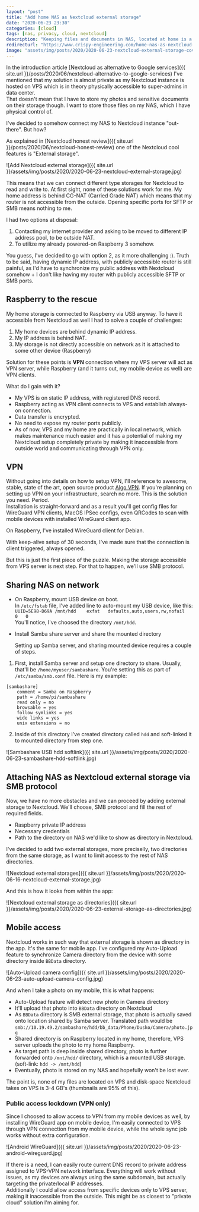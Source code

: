 ```yaml
---
layout: "post"
title: "Add home NAS as Nextcloud external storage"
date: "2020-06-23 23:30"
categories: [cloud]
tags: [nas, privacy, cloud, nextcloud]
description: "Keeping files and documents in NAS, located at home is a preferable way and privacy vise. Real advantage of such storage is achieved by attaching it to your Nextcloud instance, without exposing it to the internet."
redirecturl: "https://www.crispy-engineering.com/home-nas-as-nextcloud-external-storage/"
image: "assets/img/posts/2020/2020-06-23-nextcloud-external-storage-cover.jpg"
---
```


In the introduction article [Nextcloud as alternative to Google services]({{ site.url }}/posts/2020/06/nextcloud-alternative-to-google-services) I've mentioned that my solution is almost private as my Nextcloud instance is hosted on VPS which is in theory physically accessible to super-admins in data center.  
That doesn't mean that I have to store my photos and sensitive documents on their storage though. I want to store those files on my NAS, which I have physical control of.

I've decided to somehow connect my NAS to Nextcloud instance "out-there". But how?

As explained in [Nextcloud honest review]({{ site.url }}/posts/2020/06/nextcloud-honest-review) one of the Nextcloud cool features is "External storage".

![Add Nextcloud external storage]({{ site.url }}/assets/img/posts/2020/2020-06-23-nextcloud-external-storage.jpg)

This means that we can connect different type storages for Nextcloud to read and write to. At first sight, none of these solutions work for me. My home address is behind CG-NAT (Carried Grade NAT) which means that my router is not accessible from the outside. Opening specific ports for SFTP or SMB means nothing to me.

I had two options at disposal:

1. Contacting my internet provider and asking to be moved to different IP address pool, to be outside NAT.
2. To utilize my already powered-on Raspberry 3 somehow.

You guess, I've decided to go with option 2, as it more challenging :). Truth to be said, having dynamic IP address, with publicly accessible router is still painful, as I'd have to synchronize my public address with Nextcloud somehow + I don't like having my router with publicly accessible SFTP or SMB ports.

## Raspberry to the rescue

My home storage is connected to Raspberry via USB anyway. To have it accessible from Nextcloud as well I had to solve a couple of challenges:

1. My home devices are behind dynamic IP address.
2. My IP address is behind NAT.
3. My storage is not directly accessible on network as it is attached to some other device (Raspberry)

Solution for these points is **VPN** connection where my VPS server will act as VPN server, while Raspberry (and it turns out, my mobile device as well) are VPN clients.

What do I gain with it?

- My VPS is on static IP address, with registered DNS record.
- Raspberry acting as VPN client connects to VPS and establish always-on connection.
- Data transfer is encrypted.
- No need to expose my router ports publicly.
- As of now, VPS and my home are practically in local network, which makes maintenance much easier and it has a potential of making my Nextcloud setup completely private by making it inaccessible from outside world and communicating through VPN only.

## VPN

Without going into details on how to setup VPN, I'll reference to awesome, stable, state of the art, open source product [Algo VPN](https://github.com/trailofbits/algo). If you're planning on setting up VPN on your infrastructure, search no more. This is the solution you need. Period.  
Installation is straight-forward and as a result you'll get config files for WireGuard VPN clients, MacOS IPSec configs, even QRCodes to scan with mobile devices with installed WireGuard client app.

On Raspberry, I've installed WireGuard client for Debian.

With keep-alive setup of 30 seconds, I've made sure that the connection is client triggered, always opened.

But this is just the first piece of the puzzle. Making the storage accessible from VPS server is next step. For that to happen, we'll use SMB protocol.

## Sharing NAS on network

- On Raspberry, mount USB device on boot.  
In `/etc/fstab` file, I've added line to auto-mount my USB device, like this:  
`UUID=5E98-D69A	/mnt/hdd	exfat	defaults,auto,users,rw,nofail	0	0`  
You'll notice, I've choosed the directory `/mnt/hdd`.

- Install Samba share server and share the mounted directory

    Setting up Samba server, and sharing mounted device requires a couple of steps.

1. First, install Samba server and setup one directory to share. Usually, that'll be `/home/myuser/sambashare`. You're setting this as part of `/etc/samba/smb.conf` file. Here is my example:
```
[sambashare]
    comment = Samba on Raspberry
    path = /home/pi/sambashare
    read only = no
    browsable = yes
    follow symlinks = yes
    wide links = yes
    unix extensions = no
```
2. Inside of this directory I've created directory called `hdd` and soft-linked it to mounted directory from step one.

![Sambashare USB hdd softlink]({{ site.url }}/assets/img/posts/2020/2020-06-23-sambashare-hdd-softlink.jpg)

## Attaching NAS as Nextcloud external storage via SMB protocol

Now, we have no more obstacles and we can proceed by adding external storage to Nextcloud. We'll choose, SMB protocol and fill the rest of required fields.

- Raspberry private IP address
- Necessary credentials
- Path to the directory on NAS we'd like to show as directory in Nextcloud.

I've decided to add two external storages, more preciselly, two directories from the same storage, as I want to limit access to the rest of NAS directories.

![Nextcloud external storages]({{ site.url }}/assets/img/posts/2020/2020-06-16-nextcloud-external-storage.jpg)

And this is how it looks from within the app:

![Nextcloud external storage as directories]({{ site.url }}/assets/img/posts/2020/2020-06-23-external-storage-as-directories.jpg)

## Mobile access

Nextcloud works in such way that external storage is shown as directory in the app. It's the same for mobile app. I've configured my Auto-Upload feature to synchronize Camera directory from the device with some directory inside `BBData` directory.

![Auto-Upload camera config]({{ site.url }}/assets/img/posts/2020/2020-06-23-auto-upload-camera-config.jpg)

And when I take a photo on my mobile, this is what happens:

- Auto-Upload feature will detect new photo in Camera directory
- It'll upload that photo into `BBData` directory on Nextcloud
- As `BBData` directory is SMB external storage, that photo is actually saved onto location shared by Samba server. Translated path would be `smb://10.19.49.2/sambashare/hdd/bb_data/Phone/Dusko/Camera/photo.jpg`
- Shared directory is on Raspberry located in my home, therefore, VPS server uploads the photo to my home Raspberry.
- As target path is deep inside shared directory, photo is further forwarded onto `/mnt/hdd/` directory, which is a mounted USB storage. (soft-link: `hdd -> /mnt/hdd`)
- Eventually, photo is stored on my NAS and hopefully won't be lost ever.

The point is, none of my files are located on VPS and disk-space Nextcloud takes on VPS is 3-4 GB's (thumbnails are 95% of this).

### Public access lockdown (VPN only)

Since I choosed to allow access to VPN from my mobile devices as well, by installing WireGuard app on mobile device, I'm easily connected to VPS through VPN connection from my mobile device, while the whole sync job works without extra configuration.

![Android WireGuard]({{ site.url }}/assets/img/posts/2020/2020-06-23-android-wireguard.jpg)

If there is a need, I can easily route current DNS record to private address assigned to VPS-VPN network interface. Everything will work without issues, as my devices are always using the same subdomain, but actually targeting the private/local IP addresses.  
Additionally I could allow access from specific devices only to VPS server, making it inaccessible from the outside. This might be as closest to "private cloud" solution I'm aiming for.

